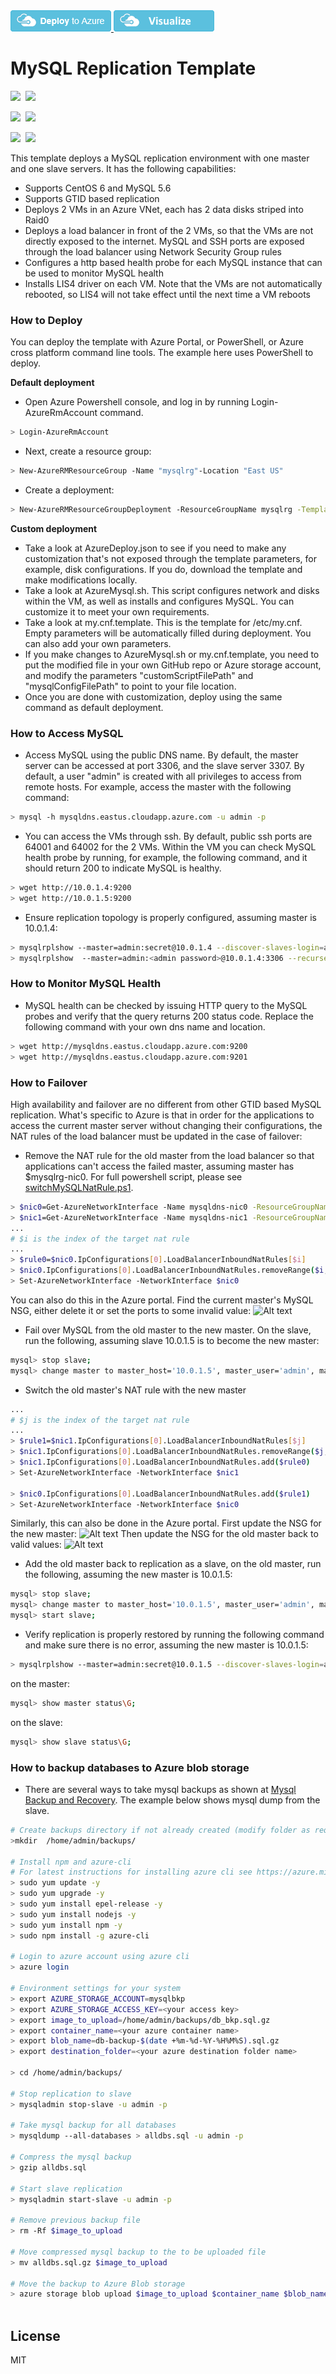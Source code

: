 <a href="https://portal.azure.com/#create/Microsoft.Template/uri/https%3A%2F%2Fraw.githubusercontent.com%2Fazure%2Fazure-quickstart-templates%2Fmaster%2Fmysql-replication%2Fazuredeploy.json" target="_blank">
    <img src="https://raw.githubusercontent.com/Azure/azure-quickstart-templates/master/1-CONTRIBUTION-GUIDE/images/deploytoazure.png"/>
</a>
<a href="http://armviz.io/#/?load=https%3A%2F%2Fraw.githubusercontent.com%2FAzure%2Fazure-quickstart-templates%2Fmaster%2Fmysql-replication%2Fazuredeploy.json" target="_blank">
  <img src="https://raw.githubusercontent.com/Azure/azure-quickstart-templates/master/1-CONTRIBUTION-GUIDE/images/visualizebutton.png"/>
</a>

# MySQL Replication Template

<IMG SRC="https://azurequickstartsservice.blob.core.windows.net/badges/mysql-replication/PublicLastTestDate.svg" />&nbsp;
<IMG SRC="https://azurequickstartsservice.blob.core.windows.net/badges/mysql-replication/PublicDeployment.svg" />&nbsp;

<IMG SRC="https://azurequickstartsservice.blob.core.windows.net/badges/mysql-replication/FairfaxLastTestDate.svg" />&nbsp;
<IMG SRC="https://azurequickstartsservice.blob.core.windows.net/badges/mysql-replication/FairfaxDeployment.svg" />&nbsp;

<IMG SRC="https://azurequickstartsservice.blob.core.windows.net/badges/mysql-replication/BestPracticeResult.svg" />&nbsp;
<IMG SRC="https://azurequickstartsservice.blob.core.windows.net/badges/mysql-replication/CredScanResult.svg" />&nbsp;

This template deploys a MySQL replication environment with one master and one slave servers.  It has the following capabilities:

- Supports CentOS 6 and MySQL 5.6
- Supports GTID based replication
- Deploys 2 VMs in an Azure VNet, each has 2 data disks striped into Raid0
- Deploys a load balancer in front of the 2 VMs, so that the VMs are not directly exposed to the internet.  MySQL and SSH ports are exposed through the load balancer using Network Security Group rules
- Configures a http based health probe for each MySQL instance that can be used to monitor MySQL health
- Installs LIS4 driver on each VM. Note that the VMs are not automatically rebooted, so LIS4 will not take effect until the next time a VM reboots

### How to Deploy
You can deploy the template with Azure Portal, or PowerShell, or Azure cross platform command line tools.  The example here uses PowerShell to deploy.

**Default deployment**
* Open Azure Powershell console, and log in by running Login-AzureRmAccount command.
```sh
> Login-AzureRmAccount 
```
* Next, create a resource group:
```sh
> New-AzureRMResourceGroup -Name "mysqlrg"-Location "East US"
```
* Create a deployment:
```sh
> New-AzureRMResourceGroupDeployment -ResourceGroupName mysqlrg -TemplateFile .\azuredeploy.json -TemplateParameterFile .\azuredeploy.parameters.json
```
**Custom deployment**
* Take a look at AzureDeploy.json to see if you need to make any customization that's not exposed through the template parameters, for example, disk configurations.  If you do, download the template and make modifications locally.
* Take a look at AzureMysql.sh.  This script configures network and disks within the VM, as well as installs and configures MySQL. You can customize it to meet your own requirements.
* Take a look at my.cnf.template.  This is the template for /etc/my.cnf.  Empty parameters will be automatically filled during deployment.  You can also add your own parameters.
* If you make changes to AzureMysql.sh or my.cnf.template, you need to put the modified file in your own GitHub repo or Azure storage account, and modify the parameters "customScriptFilePath" and "mysqlConfigFilePath" to point to your file location.
* Once you are done with customization, deploy using the same command as default deployment.

### How to Access MySQL
* Access MySQL using the public DNS name.  By default, the master server can be accessed at port 3306, and the slave server 3307.  By default, a user "admin" is created with all privileges to access from remote hosts. For example, access the master with the following command:
```sh
> mysql -h mysqldns.eastus.cloudapp.azure.com -u admin -p
```
* You can access the VMs through ssh.  By default, public ssh ports are 64001 and 64002 for the 2 VMs. Within the VM you can check MySQL health probe by running, for example, the following command, and it should return 200 to indicate MySQL is healthy.
```sh
> wget http://10.0.1.4:9200
> wget http://10.0.1.5:9200
```


* Ensure replication topology is properly configured, assuming master is 10.0.1.4:
```sh
> mysqlrplshow --master=admin:secret@10.0.1.4 --discover-slaves-login=admin:secret
> mysqlrplshow  --master=admin:<admin password>@10.0.1.4:3306 --recurse --discover-slaves-login=admin:<admin_password> --verbose
```

### How to Monitor MySQL Health
* MySQL health can be checked by issuing HTTP query to the MySQL probes and verify that the query returns 200 status code.  Replace the following command with your own dns name and location.
```sh
> wget http://mysqldns.eastus.cloudapp.azure.com:9200
> wget http://mysqldns.eastus.cloudapp.azure.com:9201
```

### How to Failover
High availability and failover are no different from other GTID based MySQL replication.  What's specific to Azure is that in order for the applications to access the current master server without changing their configurations, the NAT rules of the load balancer must be updated in the case of failover:
* Remove the NAT rule for the old master from the load balancer so that applications can't access the failed master, assuming master has $mysqlrg-nic0.  For full powershell script, please see [switchMySQLNatRule.ps1](/mysql-replication/switchMySQLNatRule.ps1).
```sh
> $nic0=Get-AzureNetworkInterface -Name mysqldns-nic0 -ResourceGroupName mysqlrg
> $nic1=Get-AzureNetworkInterface -Name mysqldns-nic1 -ResourceGroupName mysqlrg
...
# $i is the index of the target nat rule
...
> $rule0=$nic0.IpConfigurations[0].LoadBalancerInboundNatRules[$i]
> $nic0.IpConfigurations[0].LoadBalancerInboundNatRules.removeRange($i,1)
> Set-AzureNetworkInterface -NetworkInterface $nic0
```
You can also do this in the Azure portal. Find the current master's MySQL NSG, either delete it or set the ports to some invalid value:
![Alt text](/mysql-replication/screenshots/1removeOldMasterNSG.PNG?raw=true "Remove or update NSG of the old master")
* Fail over MySQL from the old master to the new master.  On the slave, run the following, assuming slave 10.0.1.5 is to become the new master:
```sh
mysql> stop slave;
mysql> change master to master_host='10.0.1.5', master_user='admin', master_password='secret', master_auto_position=1;
```
* Switch the old master's NAT rule with the new master
```sh
...
# $j is the index of the target nat rule
...
> $rule1=$nic1.IpConfigurations[0].LoadBalancerInboundNatRules[$j]
> $nic1.IpConfigurations[0].LoadBalancerInboundNatRules.removeRange($j,1)
> $nic1.IpConfigurations[0].LoadBalancerInboundNatRules.add($rule0)
> Set-AzureNetworkInterface -NetworkInterface $nic1

> $nic0.IpConfigurations[0].LoadBalancerInboundNatRules.add($rule1)
> Set-AzureNetworkInterface -NetworkInterface $nic0
```
Similarly, this can also be done in the Azure portal. First update the NSG for the new master:
![Alt text](/mysql-replication/screenshots/2updateSlaveNSG.PNG?raw=true "Update the NSG for the new master")
Then update the NSG for the old master back to valid values:
![Alt text](/mysql-replication/screenshots/3updateOldMasterToSlave.PNG?raw=true "Update the NSG for the old master")

* Add the old master back to replication as a slave, on the old master, run the following, assuming the new master is 10.0.1.5:
```sh
mysql> stop slave;
mysql> change master to master_host='10.0.1.5', master_user='admin', master_password='secret', master_auto_position=1;
mysql> start slave;
```
* Verify replication is properly restored by running the following command and make sure there is no error, assuming the new master is 10.0.1.5:
```sh
> mysqlrplshow --master=admin:secret@10.0.1.5 --discover-slaves-login=admin:secret
```
on the master:
```sh
mysql> show master status\G;
```
on the slave:
```sh
mysql> show slave status\G;
```

### How to backup databases to Azure blob storage
* There are several ways to
take mysql backups as shown at <a href="https://dev.mysql.com/doc/refman/5.6/en/backup-and-recovery.html" >Mysql Backup and Recovery</a>. The example below shows mysql dump from the slave. 
```sh
# Create backups directory if not already created (modify folder as required)
>mkdir  /home/admin/backups/

# Install npm and azure-cli
# For latest instructions for installing azure cli see https://azure.microsoft.com/en-in/documentation/articles/xplat-cli-install/. (sample commands below)
> sudo yum update -y
> sudo yum upgrade -y
> sudo yum install epel-release -y
> sudo yum install nodejs -y
> sudo yum install npm -y
> sudo npm install -g azure-cli

# Login to azure account using azure cli 
> azure login

# Environment settings for your system
> export AZURE_STORAGE_ACCOUNT=mysqlbkp
> export AZURE_STORAGE_ACCESS_KEY=<your access key>
> export image_to_upload=/home/admin/backups/db_bkp.sql.gz
> export container_name=<your azure container name>
> export blob_name=db-backup-$(date +%m-%d-%Y-%H%M%S).sql.gz
> export destination_folder=<your azure destination folder name>

> cd /home/admin/backups/

# Stop replication to slave
> mysqladmin stop-slave -u admin -p

# Take mysql backup for all databases
> mysqldump --all-databases > alldbs.sql -u admin -p

# Compress the mysql backup
> gzip alldbs.sql

# Start slave replication
> mysqladmin start-slave -u admin -p

# Remove previous backup file
> rm -Rf $image_to_upload

# Move compressed mysql backup to the to be uploaded file
> mv alldbs.sql.gz $image_to_upload

# Move the backup to Azure Blob storage
> azure storage blob upload $image_to_upload $container_name $blob_name
 
```

License
----

MIT


